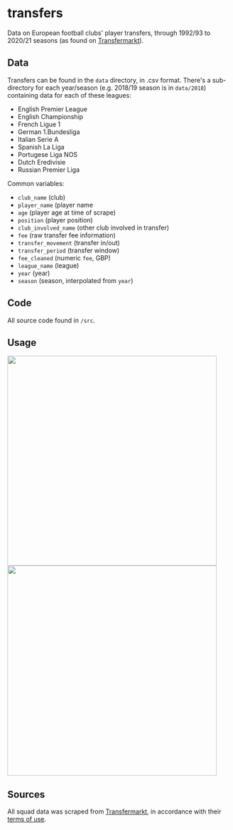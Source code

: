 transfers
================

Data on European football clubs' player transfers, through 1992/93 to 2020/21 seasons (as found on [Transfermarkt](https://www.transfermarkt.co.uk/)).

Data
----

Transfers can be found in the `data` directory, in .csv format. There's a sub-directory for each year/season (e.g. 2018/19 season is in `data/2018`) containing data for each of these leagues:

- English Premier League
- English Championship
- French Ligue 1
- German 1.Bundesliga
- Italian Serie A
- Spanish La Liga 
- Portugese Liga NOS
- Dutch Eredivisie
- Russian Premier Liga

Common variables:

-   `club_name` (club)
-   `player_name` (player name
-   `age` (player age at time of scrape)
-   `position` (player position)
-   `club_involved_name` (other club involved in transfer)
-   `fee` (raw transfer fee information)
-   `transfer_movement` (transfer in/out)
-   `transfer_period` (transfer window)
-   `fee_cleaned` (numeric `fee`, GBP)
-   `league_name` (league)
-   `year` (year)
-   `season` (season, interpolated from `year`)

Code
----

All source code found in `/src`.

Usage
-----

<img src="./figures/chelsea-transfers-web.png" width="471" />

<img src="./figures/premier-league-transfer-spend-2018-web.png" width="471" />

Sources
-------

All squad data was scraped from [Transfermarkt](https://www.transfermarkt.co.uk/), in accordance with their [terms of use](https://www.transfermarkt.co.uk/intern/anb).
